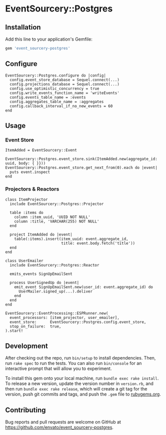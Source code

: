 # EventSourcery::Postgres

## Installation

Add this line to your application's Gemfile:

```ruby
gem 'event_sourcery-postgres'
```

## Configure

```
EventSourcery::Postgres.configure do |config|
  config.event_store_database = Sequel.connect(...)
  config.projections_database = Sequel.connect(...)
  config.use_optimistic_concurrency = true
  config.write_events_function_name = 'writeEvents'
  config.events_table_name = :events
  config.aggregates_table_name = :aggregates
  config.callback_interval_if_no_new_events = 60
end
```

## Usage


### Event Store

```
ItemAdded = EventSourcery::Event

EventSourcery::Postgres.event_store.sink(ItemAdded.new(aggregate_id: uuid, body: { }}))
EventSourcery::Postgres.event_store.get_next_from(0).each do |event|
  puts event.inspect
end
```

### Projectors & Reactors

```
class ItemProjector
  include EventSourcery::Postgres::Projector

  table :items do
    column :item_uuid, 'UUID NOT NULL'
    column :title, 'VARCHAR(255) NOT NULL'
  end

  project ItemAdded do |event|
    table(:items).insert(item_uuid: event.aggregate_id,
                         title: event.body.fetch('title'))
  end
end

class UserEmailer
  include EventSourcery::Postgres::Reactor

  emits_events SignUpEmailSent

  process UserSignedUp do |event|
    emit_event SignUpEmailSent.new(user_id: event.aggregate_id) do
      UserMailer.signed_up(...).deliver
    end
  end
end

EventSourcery::EventProcessing::ESPRunner.new(
  event_processors: [item_projector, user_emailer],
  event_store:      EventSourcery::Postgres.config.event_store,
  stop_on_failure:  true,
).start!
```


## Development

After checking out the repo, run `bin/setup` to install dependencies. Then, run `rake spec` to run the tests. You can also run `bin/console` for an interactive prompt that will allow you to experiment.

To install this gem onto your local machine, run `bundle exec rake install`. To release a new version, update the version number in `version.rb`, and then run `bundle exec rake release`, which will create a git tag for the version, push git commits and tags, and push the `.gem` file to [rubygems.org](https://rubygems.org).

## Contributing

Bug reports and pull requests are welcome on GitHub at https://github.com/envato/event_sourcery-postgres.
